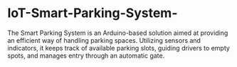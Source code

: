 # IoT-Smart-Parking-System-
The Smart Parking System is an Arduino-based solution aimed at providing an efficient way of handling parking spaces. Utilizing sensors and indicators, it keeps track of available parking slots, guiding drivers to empty spots, and manages entry through an automatic gate.
